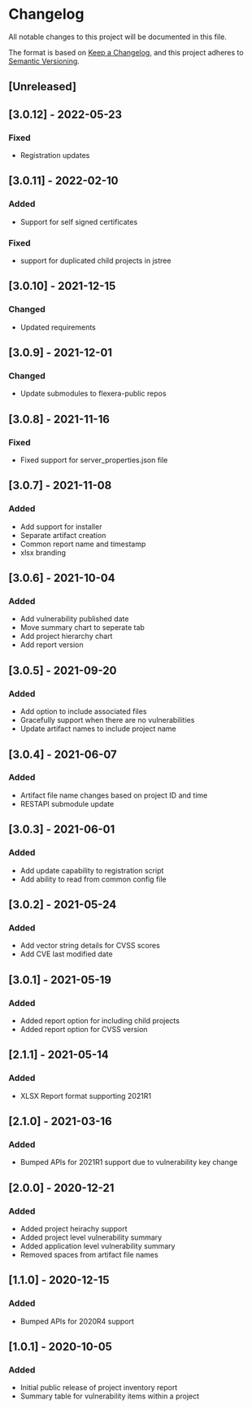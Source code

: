 # Changelog
All notable changes to this project will be documented in this file.

The format is based on [Keep a Changelog](https://keepachangelog.com/en/1.0.0/),
and this project adheres to [Semantic Versioning](https://semver.org/spec/v2.0.0.html).

## [Unreleased]

## [3.0.12] - 2022-05-23
### Fixed
- Registration updates

## [3.0.11] - 2022-02-10
### Added
- Support for self signed certificates
### Fixed
- support for duplicated child projects in jstree

## [3.0.10] - 2021-12-15
### Changed
- Updated requirements

## [3.0.9] - 2021-12-01
### Changed
- Update submodules to flexera-public repos

## [3.0.8] - 2021-11-16
### Fixed
- Fixed support for server_properties.json file

## [3.0.7] - 2021-11-08
### Added
- Add support for installer
- Separate artifact creation
- Common report name and timestamp
- xlsx branding


## [3.0.6] - 2021-10-04
### Added
- Add vulnerability published date
- Move summary chart to seperate tab
- Add project hierarchy chart
- Add report version

## [3.0.5] - 2021-09-20
### Added
- Add option to include associated files
- Gracefully support when there are no vulnerabilities
- Update artifact names to include project name


## [3.0.4] - 2021-06-07
### Added
- Artifact file name changes based on project ID and time
- RESTAPI submodule update

## [3.0.3] - 2021-06-01
### Added
 - Add update capability to registration script
 - Add ability to read from common config file

## [3.0.2] - 2021-05-24
### Added
 - Add vector string details for CVSS scores
 - Add CVE last modified date

## [3.0.1] - 2021-05-19
### Added
- Added report option for including child projects
- Added report option for CVSS version

## [2.1.1] - 2021-05-14
### Added
- XLSX Report format supporting 2021R1

## [2.1.0] - 2021-03-16
### Added
- Bumped APIs for 2021R1 support due to vulnerability key change

## [2.0.0] - 2020-12-21
### Added
- Added project heirachy support
- Added project level vulnerability summary
- Added application level vulnerability summary
- Removed spaces from artifact file names

## [1.1.0] - 2020-12-15
### Added
- Bumped APIs for 2020R4 support

## [1.0.1] - 2020-10-05
### Added
- Initial public release of project inventory report
- Summary table for vulnerability items within a project
